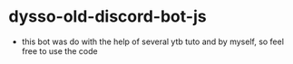 ﻿# dysso-old-discord-bot-js

- this bot was do with the help of several ytb tuto and by myself, so feel free to use the code
